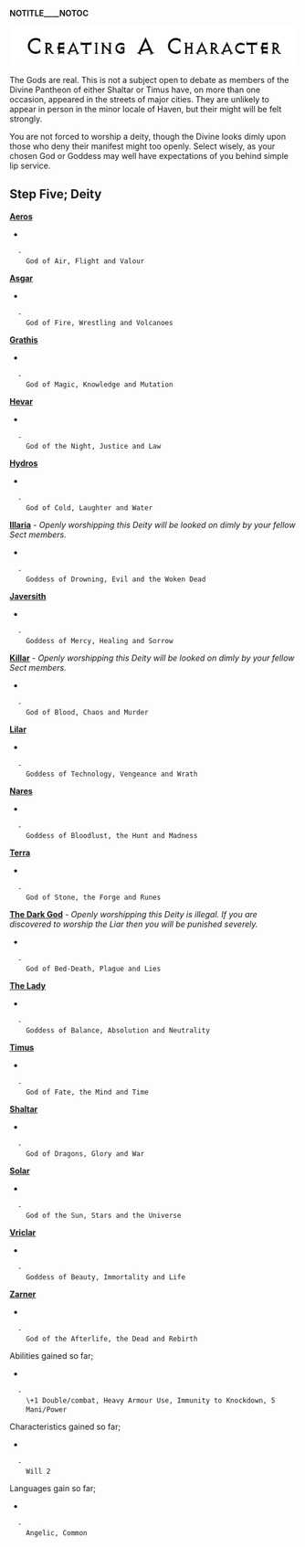 __NOTITLE____NOTOC__

<div class="center" style="width: auto; margin-left: auto; margin-right: auto;">

![<File:CharGen.jpg>](CharGen.jpg "File:CharGen.jpg")

</div>

The Gods are real. This is not a subject open to debate as members of
the Divine Pantheon of either Shaltar or Timus have, on more than one
occasion, appeared in the streets of major cities. They are unlikely to
appear in person in the minor locale of Haven, but their might will be
felt strongly.

You are not forced to worship a deity, though the Divine looks dimly
upon those who deny their manifest might too openly. Select wisely, as
your chosen God or Goddess may well have expectations of you behind
simple lip service.

## **Step Five; Deity**

**[Aeros](GoldAngelEarthElA "wikilink")**

  -

      -
        God of Air, Flight and Valour

**[Asgar](GoldAngelEarthElAs "wikilink")**

  -

      -
        God of Fire, Wrestling and Volcanoes

**[Grathis](GoldAngelEarthElG "wikilink")**

  -

      -
        God of Magic, Knowledge and Mutation

**[Hevar](GoldAngelEarthElH "wikilink")**

  -

      -
        God of the Night, Justice and Law

**[Hydros](GoldAngelEarthElHy "wikilink")**

  -

      -
        God of Cold, Laughter and Water

**[Illaria](GoldAngelEarthElI "wikilink")** - *Openly worshipping this
Deity will be looked on dimly by your fellow Sect members.*

  -

      -
        Goddess of Drowning, Evil and the Woken Dead

**[Javersith](GoldAngelEarthElJ "wikilink")**

  -

      -
        Goddess of Mercy, Healing and Sorrow

**[Killar](GoldAngelEarthElK "wikilink")** - *Openly worshipping this
Deity will be looked on dimly by your fellow Sect members.*

  -

      -
        God of Blood, Chaos and Murder

**[Lilar](GoldAngelEarthElL "wikilink")**

  -

      -
        Goddess of Technology, Vengeance and Wrath

**[Nares](GoldAngelEarthElN "wikilink")**

  -

      -
        Goddess of Bloodlust, the Hunt and Madness

**[Terra](GoldAngelEarthElT "wikilink")**

  -

      -
        God of Stone, the Forge and Runes

**[The Dark God](GoldAngelEarthElDG "wikilink")** - *Openly worshipping
this Deity is illegal. If you are discovered to worship the Liar then
you will be punished severely.*

  -

      -
        God of Bed-Death, Plague and Lies

**[The Lady](GoldAngelEarthElTL "wikilink")**

  -

      -
        Goddess of Balance, Absolution and Neutrality

**[Timus](GoldAngelEarthElT "wikilink")**

  -

      -
        God of Fate, the Mind and Time

**[Shaltar](GoldAngelEarthElS "wikilink")**

  -

      -
        God of Dragons, Glory and War

**[Solar](GoldAngelEarthElSo "wikilink")**

  -

      -
        God of the Sun, Stars and the Universe

**[Vriclar](GoldAngelEarthElV "wikilink")**

  -

      -
        Goddess of Beauty, Immortality and Life

**[Zarner](GoldAngelEarthElZ "wikilink")**

  -

      -
        God of the Afterlife, the Dead and Rebirth

Abilities gained so far;

  -

      -
        \+1 Double/combat, Heavy Armour Use, Immunity to Knockdown, 5
        Mani/Power

Characteristics gained so far;

  -

      -
        Will 2

Languages gain so far;

  -

      -
        Angelic, Common